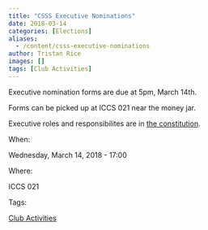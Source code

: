 ```yaml
---
title: "CSSS Executive Nominations"
date: 2018-03-14
categories: [Elections]
aliases:
  - /content/csss-executive-nominations
author: Tristan Rice
images: []
tags: [Club Activities]
---
```


Executive nomination forms are due at 5pm, March 14th.

Forms can be picked up at ICCS 021 near the money jar.

Executive roles and responsibilites are in [the constitution](https://ubccsss.org/club/about/constitution).

When:

Wednesday, March 14, 2018 - 17:00

Where:

ICCS 021

Tags:

[Club Activities](/club)
